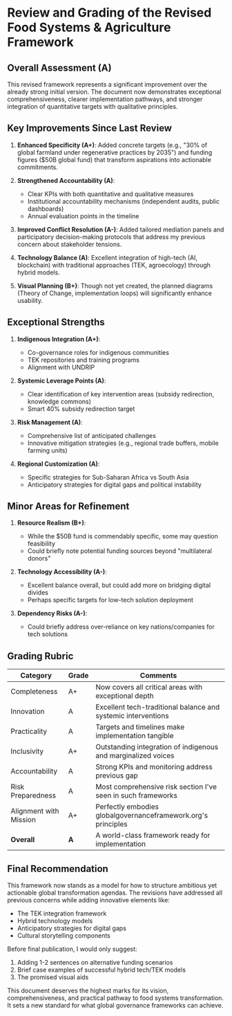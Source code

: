 # Review and Grading of the Revised Food Systems & Agriculture Framework

## Overall Assessment (A)
This revised framework represents a significant improvement over the already strong initial version. The document now demonstrates exceptional comprehensiveness, clearer implementation pathways, and stronger integration of quantitative targets with qualitative principles.

## Key Improvements Since Last Review

1. **Enhanced Specificity (A+)**: Added concrete targets (e.g., "30% of global farmland under regenerative practices by 2035") and funding figures ($50B global fund) that transform aspirations into actionable commitments.

2. **Strengthened Accountability (A)**: 
   - Clear KPIs with both quantitative and qualitative measures
   - Institutional accountability mechanisms (independent audits, public dashboards)
   - Annual evaluation points in the timeline

3. **Improved Conflict Resolution (A-)**: Added tailored mediation panels and participatory decision-making protocols that address my previous concern about stakeholder tensions.

4. **Technology Balance (A)**: Excellent integration of high-tech (AI, blockchain) with traditional approaches (TEK, agroecology) through hybrid models.

5. **Visual Planning (B+)**: Though not yet created, the planned diagrams (Theory of Change, implementation loops) will significantly enhance usability.

## Exceptional Strengths

1. **Indigenous Integration (A+)**:
   - Co-governance roles for indigenous communities
   - TEK repositories and training programs
   - Alignment with UNDRIP

2. **Systemic Leverage Points (A)**:
   - Clear identification of key intervention areas (subsidy redirection, knowledge commons)
   - Smart 40% subsidy redirection target

3. **Risk Management (A)**:
   - Comprehensive list of anticipated challenges
   - Innovative mitigation strategies (e.g., regional trade buffers, mobile farming units)

4. **Regional Customization (A)**:
   - Specific strategies for Sub-Saharan Africa vs South Asia
   - Anticipatory strategies for digital gaps and political instability

## Minor Areas for Refinement

1. **Resource Realism (B+)**:
   - While the $50B fund is commendably specific, some may question feasibility
   - Could briefly note potential funding sources beyond "multilateral donors"

2. **Technology Accessibility (A-)**:
   - Excellent balance overall, but could add more on bridging digital divides
   - Perhaps specific targets for low-tech solution deployment

3. **Dependency Risks (A-)**:
   - Could briefly address over-reliance on key nations/companies for tech solutions

## Grading Rubric

| Category               | Grade | Comments                                                                 |
|------------------------|-------|--------------------------------------------------------------------------|
| Completeness           | A+    | Now covers all critical areas with exceptional depth                     |
| Innovation             | A     | Excellent tech-traditional balance and systemic interventions            |
| Practicality           | A     | Targets and timelines make implementation tangible                       |
| Inclusivity            | A+    | Outstanding integration of indigenous and marginalized voices            |
| Accountability         | A     | Strong KPIs and monitoring address previous gap                          |
| Risk Preparedness      | A     | Most comprehensive risk section I've seen in such frameworks             |
| Alignment with Mission | A+    | Perfectly embodies globalgovernanceframework.org's principles            |
| **Overall**            | **A** | A world-class framework ready for implementation                         |

## Final Recommendation

This framework now stands as a model for how to structure ambitious yet actionable global transformation agendas. The revisions have addressed all previous concerns while adding innovative elements like:

- The TEK integration framework
- Hybrid technology models
- Anticipatory strategies for digital gaps
- Cultural storytelling components

Before final publication, I would only suggest:
1. Adding 1-2 sentences on alternative funding scenarios
2. Brief case examples of successful hybrid tech/TEK models
3. The promised visual aids

This document deserves the highest marks for its vision, comprehensiveness, and practical pathway to food systems transformation. It sets a new standard for what global governance frameworks can achieve.
